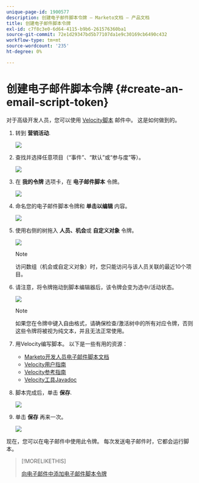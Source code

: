```yaml
---
unique-page-id: 1900577
description: 创建电子邮件脚本令牌 — Marketo文档 — 产品文档
title: 创建电子邮件脚本令牌
exl-id: c7f8c3e0-6d64-4115-b9b6-261576360ba1
source-git-commit: 72e1d29347bd5b77107da1e9c30169cb6490c432
workflow-type: tm+mt
source-wordcount: '235'
ht-degree: 0%

---
```


# 创建电子邮件脚本令牌 {#create-an-email-script-token}

对于高级开发人员，您可以使用 [Velocity脚本](https://velocity.apache.org/engine/1.7/user-guide.html) 邮件中。 这是如何做到的。

1. 转到 **营销活动**.

   ![](assets/ma.png)

1. 查找并选择任意项目（“事件”、“默认”或“参与度”等）。

   ![](assets/image2014-9-17-22-3a21-3a24.png)

1. 在 **我的令牌** 选项卡，在 **电子邮件脚本** 令牌。

   ![](assets/image2014-9-17-22-3a21-3a29.png)

1. 命名您的电子邮件脚本令牌和 **单击以编辑** 内容。

   ![](assets/image2014-9-17-22-3a21-3a46.png)

1. 使用右侧的树拖入 **人员、机会**&#x200B;或 **自定义对象** 令牌。

   ![](assets/five-2.png)

   >[!NOTE]
   >
   >访问数组（机会或自定义对象）时，您只能访问与该人员关联的最近10个项目。

1. 请注意，将令牌拖动到脚本编辑器后，该令牌会变为选中/活动状态。

   ![](assets/image2014-9-17-22-3a22-3a33.png)

   >[!NOTE]
   >
   >如果您在令牌中键入自由格式，请确保检查/激活树中的所有对应令牌，否则这些令牌将被视为纯文本，并且无法正常使用。

1. 用Velocity编写脚本。 以下是一些有用的资源：

   * [Marketo开发人员电子邮件脚本文档](https://developers.marketo.com/email-scripting/)
   * [Velocity用户指南](https://velocity.apache.org/engine/devel/user-guide.html)
   * [Velocity参考指南](https://velocity.apache.org/engine/devel/vtl-reference-guide.html)
   * [Velocity工具Javadoc](https://velocity.apache.org/tools/releases/2.0/javadoc/index.html)

1. 脚本完成后，单击 **保存**.

   ![](assets/image2014-9-17-22-3a23-3a1.png)

1. 单击 **保存** 再来一次。

   ![](assets/image2014-9-17-22-3a23-3a13.png)

现在，您可以在电子邮件中使用此令牌。 每次发送电子邮件时，它都会运行脚本。

>[!MORELIKETHIS]
>
>[向电子邮件中添加电子邮件脚本令牌](/help/marketo/product-docs/email-marketing/general/using-tokens/add-an-email-script-token-to-your-email.md)

